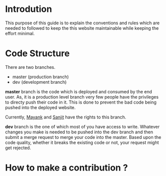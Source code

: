 # Introdution

This purpose of this guide is to explain the conventions and rules which are needed to followed to keep the this website maintainable while keeping the effort minimal.

# Code Structure

There are two branches.
* master (production branch)
* dev (development branch)

**master** branch is the code which is deployed and consumed by the end user. As, it is a production level branch very few people have the privileges to directy push their code in it. This is done to prevent the bad code being pushed into the deployed website.

Currently, [Mayank](https://github.com/mynkpl1998) and [Sanjit](https://github.com/skkaul) have the rights to this branch.

**dev** branch is the one of which most of you have access to write. Whatever changes you make is needed to be pushed into the dev branch and then submit a merge request to merge your code into the master. Based upon the code quality, whether it breaks the existing code or not, your request might get rejected.

# How to make a contribution ?

